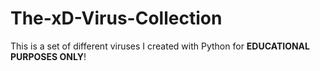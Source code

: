 # The-xD-Virus-Collection
This is a set of different viruses I created with Python for **EDUCATIONAL PURPOSES ONLY**! 
